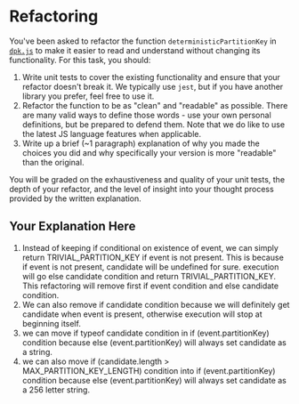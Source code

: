 # Refactoring

You've been asked to refactor the function `deterministicPartitionKey` in [`dpk.js`](dpk.js) to make it easier to read and understand without changing its functionality. For this task, you should:

1. Write unit tests to cover the existing functionality and ensure that your refactor doesn't break it. We typically use `jest`, but if you have another library you prefer, feel free to use it.
2. Refactor the function to be as "clean" and "readable" as possible. There are many valid ways to define those words - use your own personal definitions, but be prepared to defend them. Note that we do like to use the latest JS language features when applicable.
3. Write up a brief (~1 paragraph) explanation of why you made the choices you did and why specifically your version is more "readable" than the original.

You will be graded on the exhaustiveness and quality of your unit tests, the depth of your refactor, and the level of insight into your thought process provided by the written explanation.

## Your Explanation Here
1. Instead of keeping if conditional on existence of event, we can simply return TRIVIAL_PARTITION_KEY if event is not present. This is because if event is not present, candidate will be undefined for sure. execution will go else candidate condition and return TRIVIAL_PARTITION_KEY. This refactoring will remove first if event condition and else candidate condition.
2. We can also remove if candidate condition because we will definitely get candidate when event is present, otherwise execution will stop at beginning itself.
3. we can move if typeof candidate condition in if (event.partitionKey) condition because else (event.partitionKey) will always set candidate as a string.
4. we can also move if (candidate.length > MAX_PARTITION_KEY_LENGTH) condition into if (event.partitionKey) condition because else (event.partitionKey) will always set candidate as a 256 letter string.